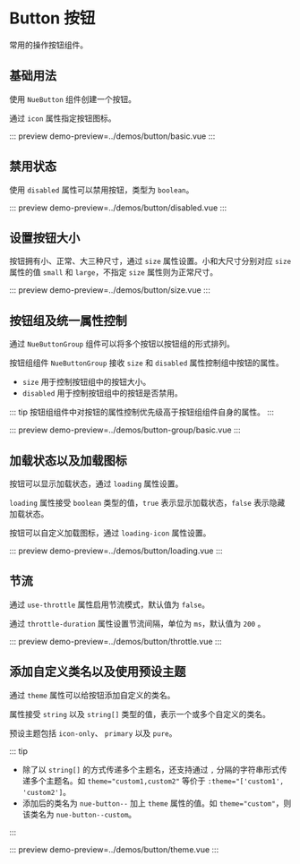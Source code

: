 # Button 按钮

常用的操作按钮组件。

## 基础用法

使用 `NueButton` 组件创建一个按钮。

通过 `icon` 属性指定按钮图标。

::: preview
demo-preview=../demos/button/basic.vue
:::

## 禁用状态

使用 `disabled` 属性可以禁用按钮，类型为 `boolean`。

::: preview
demo-preview=../demos/button/disabled.vue
:::

## 设置按钮大小

按钮拥有小、正常、大三种尺寸，通过 `size` 属性设置。小和大尺寸分别对应 `size` 属性的值 `small` 和 `large`，不指定 `size` 属性则为正常尺寸。

::: preview
demo-preview=../demos/button/size.vue
:::

## 按钮组及统一属性控制

通过 `NueButtonGroup` 组件可以将多个按钮以按钮组的形式排列。

按钮组组件 `NueButtonGroup` 接收 `size` 和 `disabled` 属性控制组中按钮的属性。

- `size` 用于控制按钮组中的按钮大小。
- `disabled` 用于控制按钮组中的按钮是否禁用。

::: tip
按钮组组件中对按钮的属性控制优先级高于按钮组组件自身的属性。
:::

::: preview
demo-preview=../demos/button-group/basic.vue
:::

## 加载状态以及加载图标

按钮可以显示加载状态，通过 `loading` 属性设置。

`loading` 属性接受 `boolean` 类型的值，`true` 表示显示加载状态，`false` 表示隐藏加载状态。

按钮可以自定义加载图标，通过 `loading-icon` 属性设置。

::: preview
demo-preview=../demos/button/loading.vue
:::

## 节流

通过 `use-throttle` 属性启用节流模式，默认值为 `false`。

通过 `throttle-duration` 属性设置节流间隔，单位为 `ms`，默认值为 `200` 。

::: preview
demo-preview=../demos/button/throttle.vue
:::

## 添加自定义类名以及使用预设主题

通过 `theme` 属性可以给按钮添加自定义的类名。

属性接受 `string` 以及 `string[]` 类型的值，表示一个或多个自定义的类名。

预设主题包括 `icon-only`、 `primary` 以及 `pure`。

::: tip

- 除了以 `string[]` 的方式传递多个主题名，还支持通过 `,` 分隔的字符串形式传递多个主题名。如 `theme="custom1,custom2"` 等价于 `:theme="['custom1', 'custom2']`。
- 添加后的类名为 `nue-button--` 加上 `theme` 属性的值。如 `theme="custom"`，则该类名为 `nue-button--custom`。

:::

::: preview
demo-preview=../demos/button/theme.vue
:::
